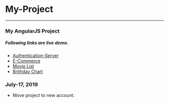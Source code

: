 # My-Project
---
### My AngularJS Project
##### Following links are live demo.
* [Authentication-Server](https://authentication-server-lin.herokuapp.com/#!/)
* [E-Commerce](https://ecommerce-lin.herokuapp.com/)
* [Movie List](https://movie-demo.herokuapp.com/)
* [Brithday Chart](https://brithday-chart.herokuapp.com/)


### July-17, 2019
- Move project to new account.
